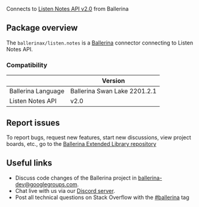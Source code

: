 Connects to [Listen Notes API v2.0](https://www.listennotes.com/) from Ballerina

## Package overview
The `ballerinax/listen.notes` is a [Ballerina](https://ballerina.io/) connector connecting to Listen Notes API.

### Compatibility
|                       | Version                       |
|-----------------------|-------------------------------|
| Ballerina Language    | Ballerina Swan Lake 2201.2.1    | 
| Listen Notes API      | v2.0                          |

## Report issues
To report bugs, request new features, start new discussions, view project boards, etc., go to the [Ballerina Extended Library repository](https://github.com/ballerina-platform/ballerina-extended-library)


## Useful links
- Discuss code changes of the Ballerina project in [ballerina-dev@googlegroups.com](mailto:ballerina-dev@googlegroups.com).
- Chat live with us via our [Discord server](https://discord.gg/ballerinalang).
- Post all technical questions on Stack Overflow with the [#ballerina](https://stackoverflow.com/questions/tagged/ballerina) tag
